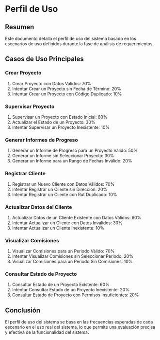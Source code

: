 # Perfil de Uso

## Resumen
Este documento detalla el perfil de uso del sistema basado en los escenarios de uso definidos durante la fase de análisis de requerimientos.

## Casos de Uso Principales

### Crear Proyecto
1. Crear Proyecto con Datos Válidos: 70%
2. Intentar Crear un Proyecto sin Fecha de Término: 20%
3. Intentar Crear un Proyecto con Código Duplicado: 10%

### Supervisar Proyecto
1. Supervisar un Proyecto con Estado Inicial: 60%
2. Actualizar el Estado de un Proyecto: 30%
3. Intentar Supervisar un Proyecto Inexistente: 10%

### Generar Informes de Progreso
1. Generar un Informe de Progreso para un Proyecto Válido: 50%
2. Generar un Informe sin Seleccionar Proyecto: 30%
3. Generar un Informe para un Rango de Fechas Inválido: 20%

### Registrar Cliente
1. Registrar un Nuevo Cliente con Datos Válidos: 70%
2. Intentar Registrar un Cliente sin Dirección: 20%
3. Intentar Registrar un Cliente con Rut Duplicado: 10%

### Actualizar Datos del Cliente
1. Actualizar Datos de un Cliente Existente con Datos Válidos: 60%
2. Intentar Actualizar un Cliente con Datos Inválidos: 30%
3. Intentar Actualizar un Cliente Inexistente: 10%

### Visualizar Comisiones
1. Visualizar Comisiones para un Periodo Válido: 70%
2. Intentar Visualizar Comisiones sin Seleccionar Periodo: 20%
3. Visualizar Comisiones para un Periodo Sin Comisiones: 10%

### Consultar Estado de Proyecto
1. Consultar Estado de un Proyecto Existente: 60%
2. Intentar Consultar Estado de un Proyecto Inexistente: 20%
3. Consultar Estado de Proyecto con Permisos Insuficientes: 20%

## Conclusión
El perfil de uso del sistema se basa en las frecuencias esperadas de cada escenario en el uso real del sistema, lo que permite una evaluación precisa y efectiva de la funcionalidad del sistema.
